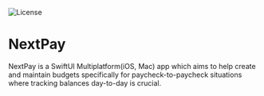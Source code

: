 ![License](https://img.shields.io/static/v1?label=license&message=CC%20BY-NC-ND%204.0&color=green)
# NextPay
NextPay is a SwiftUI Multiplatform(iOS, Mac) app which aims to help create and maintain budgets specifically for paycheck-to-paycheck situations where tracking balances day-to-day is crucial.
